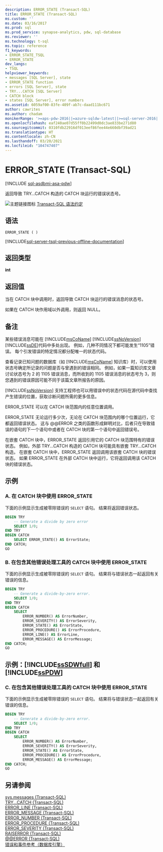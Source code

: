 ```yaml
---
description: ERROR_STATE (Transact-SQL)
title: ERROR_STATE (Transact-SQL)
ms.custom: ''
ms.date: 03/16/2017
ms.prod: sql
ms.prod_service: synapse-analytics, pdw, sql-database
ms.reviewer: ''
ms.technology: t-sql
ms.topic: reference
f1_keywords:
- ERROR_STATE_TSQL
- ERROR_STATE
dev_langs:
- TSQL
helpviewer_keywords:
- messages [SQL Server], state
- ERROR_STATE function
- errors [SQL Server], state
- TRY...CATCH [SQL Server]
- CATCH block
- states [SQL Server], error numbers
ms.assetid: 6059af00-83fe-409f-ab7c-daad111bc671
author: cawrites
ms.author: chadam
monikerRange: '>=aps-pdw-2016||=azure-sqldw-latest||>=sql-server-2016||>=sql-server-linux-2017||=azuresqldb-mi-current'
ms.openlocfilehash: eaf240ae07d55ff0b22499d0dc3ae833be271d80
ms.sourcegitcommit: 0310fdb22916df013eef86fee44e660dbf39ad21
ms.translationtype: HT
ms.contentlocale: zh-CN
ms.lasthandoff: 03/20/2021
ms.locfileid: "104747407"
---
```

# <a name="error_state-transact-sql"></a>ERROR_STATE (Transact-SQL)

[!INCLUDE [sql-asdbmi-asa-pdw](../../includes/applies-to-version/sql-asdbmi-asa-pdw.md)]

  返回导致 TRY…CATCH 构造的 CATCH 块运行的错误状态号。  
  
 ![主题链接图标](../../database-engine/configure-windows/media/topic-link.gif "“主题链接”图标") [Transact-SQL 语法约定](../../t-sql/language-elements/transact-sql-syntax-conventions-transact-sql.md)  
  
## <a name="syntax"></a>语法  
  
```syntaxsql  
ERROR_STATE ( )  
```  
  
[!INCLUDE[sql-server-tsql-previous-offline-documentation](../../includes/sql-server-tsql-previous-offline-documentation.md)]

## <a name="return-types"></a>返回类型
 **int**  
  
## <a name="return-value"></a>返回值  
 当在 CATCH 块中调用时，返回导致 CATCH 块运行的错误消息的状态号。  
  
 如果在 CATCH 块作用域以外调用，则返回 NULL。  
  
## <a name="remarks"></a>备注  
 某些错误消息可能在 [!INCLUDE[msCoName](../../includes/msconame-md.md)] [!INCLUDE[ssNoVersion](../../includes/ssnoversion-md.md)] [!INCLUDE[ssDE](../../includes/ssde-md.md)]代码中多处出现。 例如，几种不同情况下都可能发生“1105”错误。 每个引发错误的特定情况都分配唯一的状态代码。  
  
 查看记录已知问题的数据库（如 [!INCLUDE[msCoName](../../includes/msconame-md.md)] 知识库）时，可以使用状态号确定所记录的问题是否与曾遇到的错误相同。 例如，如果一篇知识库文章讨论状态号为 2 的 1105 错误消息，而所收到的 1105 错误消息的状态号为 3，则您遇到的错误原因可能不同于该篇文章所报告的原因。  
  
 [!INCLUDE[ssNoVersion](../../includes/ssnoversion-md.md)] 支持工程师也可以用错误中的状态代码在源代码中查找产生错误的位置，获取诊断问题所需的更多信息。  
  
 ERROR_STATE 可以在 CATCH 块范围内的任意位置调用。  
  
 ERROR_STATE 无论运行多少次，无论在 CATCH 块范围内的哪个位置运行，它都返回错误状态。 这与 @@ERROR 之类的函数形成鲜明对比，后者只在导致错误的语句的下一个语句中或者在 CATCH 块的第一个语句中返回错误号。  
  
 在嵌套 CATCH 块中，ERROR_STATE 返回引用它的 CATCH 块范围特有的错误状态。 例如，外部 TRY...CATCH 构造的 CATCH 块可能具有嵌套 TRY...CATCH 构造。 在嵌套 CATCH 块中，ERROR_STATE 返回调用该嵌套 CATCH 块的错误状态。 如果 ERROR_STATE 在外部 CATCH 块中运行，它将返回调用该 CATCH 块的错误状态。  
  
## <a name="examples"></a>示例  
  
### <a name="a-using-error_state-in-a-catch-block"></a>A. 在 CATCH 块中使用 ERROR_STATE  
 下面的示例显示生成被零除错误的 `SELECT` 语句。 结果将返回错误状态。  
  
```sql  
BEGIN TRY  
    -- Generate a divide by zero error  
    SELECT 1/0;  
END TRY  
BEGIN CATCH  
    SELECT ERROR_STATE() AS ErrorState;  
END CATCH;  
GO  
```  
  
### <a name="b-using-error_state-in-a-catch-block-with-other-error-handling-tools"></a>B. 在包含其他错误处理工具的 CATCH 块中使用 ERROR_STATE  
 下面的示例显示生成被零除错误的 `SELECT` 语句。 结果将与错误状态一起返回有关错误的信息。  
  
```sql  
BEGIN TRY  
    -- Generate a divide-by-zero error.  
    SELECT 1/0;  
END TRY  
BEGIN CATCH  
    SELECT  
        ERROR_NUMBER() AS ErrorNumber,  
        ERROR_SEVERITY() AS ErrorSeverity,  
        ERROR_STATE() AS ErrorState,  
        ERROR_PROCEDURE() AS ErrorProcedure,  
        ERROR_LINE() AS ErrorLine,  
        ERROR_MESSAGE() AS ErrorMessage;  
END CATCH;  
GO  
```  
  
## <a name="examples-sssdwfull-and-sspdw"></a>示例：[!INCLUDE[ssSDWfull](../../includes/sssdwfull-md.md)] 和 [!INCLUDE[ssPDW](../../includes/sspdw-md.md)]  
  
### <a name="c-using-error_state-in-a-catch-block-with-other-error-handling-tools"></a>C. 在包含其他错误处理工具的 CATCH 块中使用 ERROR_STATE  
 下面的示例显示生成被零除错误的 `SELECT` 语句。 结果将与错误状态一起返回有关错误的信息。  
  
```sql  
BEGIN TRY  
    -- Generate a divide-by-zero error.  
    SELECT 1/0;  
END TRY  
BEGIN CATCH  
    SELECT  
        ERROR_NUMBER() AS ErrorNumber,  
        ERROR_SEVERITY() AS ErrorSeverity,  
        ERROR_STATE() AS ErrorState,  
        ERROR_PROCEDURE() AS ErrorProcedure,  
        ERROR_MESSAGE() AS ErrorMessage;  
END CATCH;  
GO  
```  
  
## <a name="see-also"></a>另请参阅  
 [sys.messages (Transact-SQL)](../../relational-databases/system-catalog-views/messages-for-errors-catalog-views-sys-messages.md)   
 [TRY...CATCH (Transact-SQL)](../../t-sql/language-elements/try-catch-transact-sql.md)   
 [ERROR_LINE (Transact-SQL)](../../t-sql/functions/error-line-transact-sql.md)   
 [ERROR_MESSAGE (Transact-SQL)](../../t-sql/functions/error-message-transact-sql.md)   
 [ERROR_NUMBER (Transact-SQL)](../../t-sql/functions/error-number-transact-sql.md)   
 [ERROR_PROCEDURE (Transact-SQL)](../../t-sql/functions/error-procedure-transact-sql.md)   
 [ERROR_SEVERITY (Transact-SQL)](../../t-sql/functions/error-severity-transact-sql.md)   
 [RAISERROR (Transact-SQL)](../../t-sql/language-elements/raiserror-transact-sql.md)   
 [@@ERROR (Transact-SQL)](../../t-sql/functions/error-transact-sql.md)    
 [错误和事件参考（数据库引擎）](../../relational-databases/errors-events/errors-and-events-reference-database-engine.md)     
  
    

